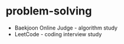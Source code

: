 # problem-solving
<ul>
<li> Baekjoon Online Judge - algorithm study </li>
<li> LeetCode - coding interview study </li>
</ul>
